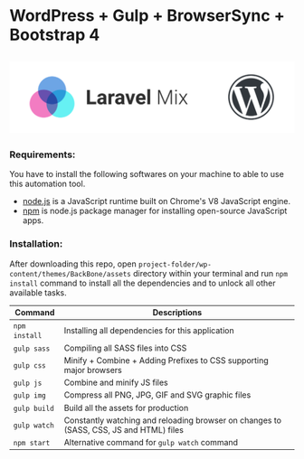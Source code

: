 # WordPress + Gulp + BrowserSync + Bootstrap 4 

![alt text](preview.png)
---
### Requirements:
You have to install the following softwares on your machine to able to use this automation tool.
- [node.js](https://nodejs.org/en/) is a JavaScript runtime built on Chrome's V8 JavaScript engine.
- [npm](https://www.npmjs.com/) is node.js package manager for installing open-source JavaScript apps.


### Installation:
After downloading this repo, open `project-folder/wp-content/themes/BackBone/assets` directory within your terminal and run `npm install` command to install all the dependencies and to unlock all other available tasks.

| Command | Descriptions |
| ------------- | ------------- |
| `npm install`  | Installing all dependencies for this application  |
| `gulp sass`  | Compiling all SASS files into CSS  |
| `gulp css` | Minify + Combine + Adding Prefixes to CSS supporting major browsers  |
| `gulp js` | Combine and minify JS files  |
| `gulp img`  | Compress all PNG, JPG, GIF and SVG graphic files  |
| `gulp build`  | Build all the assets for production  |
| `gulp watch` | Constantly watching and reloading browser on changes to (SASS, CSS, JS and HTML) files  |
| `npm start` | Alternative command for `gulp watch` command  |
